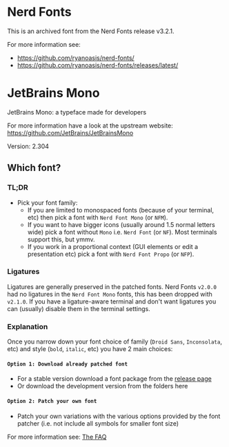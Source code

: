 # Nerd Fonts

This is an archived font from the Nerd Fonts release v3.2.1.

For more information see:

- https://github.com/ryanoasis/nerd-fonts/
- https://github.com/ryanoasis/nerd-fonts/releases/latest/

# JetBrains Mono

JetBrains Mono: a typeface made for developers

For more information have a look at the upstream website:
https://github.com/JetBrains/JetBrainsMono

Version: 2.304

## Which font?

### TL;DR

- Pick your font family:
  - If you are limited to monospaced fonts (because of your terminal, etc) then
    pick a font with `Nerd Font Mono` (or `NFM`).
  - If you want to have bigger icons (usually around 1.5 normal letters wide)
    pick a font without `Mono` i.e. `Nerd Font` (or `NF`). Most terminals
    support this, but ymmv.
  - If you work in a proportional context (GUI elements or edit a presentation
    etc) pick a font with `Nerd Font Propo` (or `NFP`).

### Ligatures

Ligatures are generally preserved in the patched fonts. Nerd Fonts `v2.0.0` had
no ligatures in the `Nerd Font Mono` fonts, this has been dropped with `v2.1.0`.
If you have a ligature-aware terminal and don't want ligatures you can (usually)
disable them in the terminal settings.

### Explanation

Once you narrow down your font choice of family (`Droid Sans`, `Inconsolata`,
etc) and style (`bold`, `italic`, etc) you have 2 main choices:

#### `Option 1: Download already patched font`

- For a stable version download a font package from the
  [release page](https://github.com/ryanoasis/nerd-fonts/releases)
- Or download the development version from the folders here

#### `Option 2: Patch your own font`

- Patch your own variations with the various options provided by the font
  patcher (i.e. not include all symbols for smaller font size)

For more information see:
[The FAQ](https://github.com/ryanoasis/nerd-fonts/wiki/FAQ-and-Troubleshooting#which-font)
